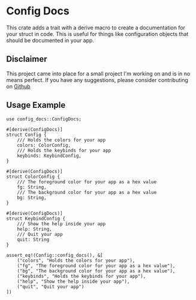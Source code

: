 # Config Docs

This crate adds a trait with a derive macro to create a documentation for your
struct in code. This is useful for things like configuration objects that should
be documented in your app.

## Disclaimer

This project came into place for a small project I'm working on and is in no
means perfect. If you have any suggestions, please consider contributing on
[Github](https://github.com/Ceedrich/config_docs)

## Usage Example

```
use config_docs::ConfigDocs;

#[derive(ConfigDocs)]
struct Config {
    /// Holds the colors for your app
    colors: ColorConfig,
    /// Holds the keybinds for your app
    keybinds: KeybindConfig,
}

#[derive(ConfigDocs)]
struct ColorConfig {
    /// The foreground color for your app as a hex value
    fg: String,
    /// The background color for your app as a hex value
    bg: String,
}

#[derive(ConfigDocs)]
struct KeybindConfig {
    /// Show the help inside your app
    help: String,
    /// Quit your app
    quit: String
}

assert_eq!(Config::config_docs(), &[
    ("colors", "Holds the colors for your app"),
    ("fg", "The foreground color for your app as a hex value"),
    ("bg", "The background color for your app as a hex value"),
    ("keybinds", "Holds the keybinds for your app"),
    ("help", "Show the help inside your app"),
    ("quit", "Quit your app")
])
```
